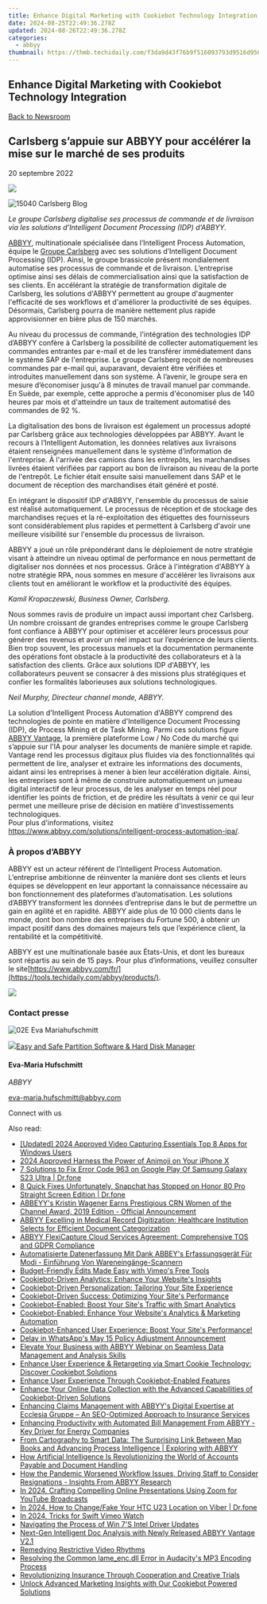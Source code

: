 ```yaml
---
title: Enhance Digital Marketing with Cookiebot Technology Integration
date: 2024-08-25T22:49:36.278Z
updated: 2024-08-26T22:49:36.278Z
categories:
  - abbyy
thumbnail: https://thmb.techidaily.com/f3da9d43f76b9f516093793d9516d9565ec88b7802cbf1d4cc94115fe3f93e52.png
---
```


## Enhance Digital Marketing with Cookiebot Technology Integration

[Back to Newsroom](https://tools.techidaily.com/abbyy/products/)

## Carlsberg s’appuie sur ABBYY pour accélérer la mise sur le marché de ses produits

20 septembre 2022

![](https://content.abbyy.com/-/media/project/abbyy/abbyy/branchtemplates/shutterstock_1272462163_1296-x-729.jpg?h=729&iar=0&w=1296)

![15040 Carlsberg Blog](https://static1.abbyy.com/abbyycommedia/35962/15040_carlsberg_blog.png) 

_Le groupe Carlsberg digitalise ses processus de commande et de livraison via les solutions d’Intelligent Document Processing (IDP) d’ABBYY._

[ABBYY](https://tools.techidaily.com/abbyy/products/), multinationale spécialisée dans l’Intelligent Process Automation, équipe le [Groupe Carlsberg](https://www.carlsberggroup.com/) avec ses solutions d’Intelligent Document Processing (IDP). Ainsi, le groupe brassicole présent mondialement automatise ses processus de commande et de livraison. L’entreprise optimise ainsi ses délais de commercialisation ainsi que la satisfaction de ses clients. En accélérant la stratégie de transformation digitale de Carlsberg, les solutions d'ABBYY permettent au groupe d'augmenter l'efficacité de ses workflows et d'améliorer la productivité de ses équipes. Désormais, Carlsberg pourra de manière nettement plus rapide approvisionner en bière plus de 150 marchés.

Au niveau du processus de commande, l'intégration des technologies IDP d’ABBYY confère à Carlsberg la possibilité de collecter automatiquement les commandes entrantes par e-mail et de les transférer immédiatement dans le système SAP de l'entreprise. Le groupe Carlsberg reçoit de nombreuses commandes par e-mail qui, auparavant, devaient être vérifiées et introduites manuellement dans son système. À l’avenir, le groupe sera en mesure d’économiser jusqu'à 8 minutes de travail manuel par commande. En Suède, par exemple, cette approche a permis d'économiser plus de 140 heures par mois et d'atteindre un taux de traitement automatisé des commandes de 92 %.

La digitalisation des bons de livraison est également un processus adopté par Carlsberg grâce aux technologies développées par ABBYY. Avant le recours à l’Intelligent Automation, les données relatives aux livraisons étaient renseignées manuellement dans le système d’information de l'entreprise. À l'arrivée des camions dans les entrepôts, les marchandises livrées étaient vérifiées par rapport au bon de livraison au niveau de la porte de l'entrepôt. Le fichier était ensuite saisi manuellement dans SAP et le document de réception des marchandises était généré et posté.

En intégrant le dispositif IDP d'ABBYY, l'ensemble du processus de saisie est réalisé automatiquement. Le processus de réception et de stockage des marchandises reçues et la ré-exploitation des étiquettes des fournisseurs sont considérablement plus rapides et permettent à Carlsberg d'avoir une meilleure visibilité sur l'ensemble du processus de livraison.

ABBYY a joué un rôle prépondérant dans le déploiement de notre stratégie visant à atteindre un niveau optimal de performance en nous permettant de digitaliser nos données et nos processus. Grâce à l'intégration d'ABBYY à notre stratégie RPA, nous sommes en mesure d'accélérer les livraisons aux clients tout en améliorant le workflow et la productivité des équipes.

_Kamil Kropaczewski, Business Owner, Carlsberg._

Nous sommes ravis de produire un impact aussi important chez Carlsberg. Un nombre croissant de grandes entreprises comme le groupe Carlsberg font confiance à ABBYY pour optimiser et accélérer leurs processus pour générer des revenus et avoir un réel impact sur l’expérience de leurs clients. Bien trop souvent, les processus manuels et la documentation permanente des opérations font obstacle à la productivité des collaborateurs et à la satisfaction des clients. Grâce aux solutions IDP d'ABBYY, les collaborateurs peuvent se consacrer à des missions plus stratégiques et confier les formalités laborieuses aux solutions technologiques.

_Neil Murphy, Directeur channel monde, ABBYY._

La solution d'Intelligent Process Automation d'ABBYY comprend des technologies de pointe en matière d'Intelligence Document Processing (IDP), de Process Mining et de Task Mining. Parmi ces solutions figure [ABBYY Vantage](https://tools.techidaily.com/abbyy/products/), la première plateforme Low / No Code du marché qui s’appuie sur l'IA pour analyser les documents de manière simple et rapide. Vantage rend les processus digitaux plus fluides via des fonctionnalités qui permettent de lire, analyser et extraire les informations des documents, aidant ainsi les entreprises à mener à bien leur accélération digitale. Ainsi, les entreprises sont à même de construire automatiquement un jumeau digital interactif de leur processus, de les analyser en temps réel pour identifier les points de friction, et de prédire les résultats à venir ce qui leur permet une meilleure prise de décision en matière d'investissements technologiques.   
Pour plus d'informations, visitez <https://www.abbyy.com/solutions/intelligent-process-automation-ipa/>.

### À propos d’ABBYY

ABBYY est un acteur référent de l’Intelligent Process Automation. L’entreprise ambitionne de réinventer la manière dont ses clients et leurs équipes se développent en leur apportant la connaissance nécessaire au bon fonctionnement des plateformes d’automatisation. Les solutions d’ABBYY transforment les données d’entreprise dans le but de permettre un gain en agilité et en rapidité. ABBYY aide plus de 10 000 clients dans le monde, dont bon nombre des entreprises du Fortune 500, à obtenir un impact positif dans des domaines majeurs tels que l’expérience client, la rentabilité et la compétitivité.

ABBYY est une multinationale basée aux États-Unis, et dont les bureaux sont répartis au sein de 15 pays. Pour plus d’informations, veuillez consulter le site[https://www.abbyy.com/fr/](https://tools.techidaily.com/abbyy/products/).

<!-- affiliate ads begin -->
<a href="https://estore.macxdvd.com/order/checkout.php?PRODS=4526659&QTY=1&AFFILIATE=108875&CART=1"><img src="https://www.macxdvd.com/affiliate/new-banner/vcp-500x500.jpg" border="0"></a>
<!-- affiliate ads end -->
### Contact presse

![02E Eva Mariahufschmitt](https://static4.abbyy.com/abbyycommedia/23663/02e-eva-mariahufschmitt.png)

<!-- affiliate ads begin -->
<a href="https://secure.2checkout.com/order/checkout.php?PRODS=22741618&QTY=1&AFFILIATE=108875&CART=1"><img src="https://www.diskpart.com/resource/images/index/dp-index-img-banner-people@2x.png" border="0">Easy and Safe Partition Software & Hard Disk Manager</a>
<!-- affiliate ads end -->
#### Eva-Maria Hufschmitt

_ABBYY_

[eva-maria.hufschmitt@abbyy.com](https://tools.techidaily.com/abbyy/products/) 

Connect with us

<ins class="adsbygoogle"
     style="display:block"
     data-ad-format="autorelaxed"
     data-ad-client="ca-pub-7571918770474297"
     data-ad-slot="1223367746"></ins>



<ins class="adsbygoogle"
     style="display:block"
     data-ad-client="ca-pub-7571918770474297"
     data-ad-slot="8358498916"
     data-ad-format="auto"
     data-full-width-responsive="true"></ins>

<span class="atpl-alsoreadstyle">Also read:</span>
<div><ul>
<li><a href="https://screen-video-capture.techidaily.com/updated-2024-approved-video-capturing-essentials-top-8-apps-for-windows-users/"><u>[Updated] 2024 Approved  Video Capturing Essentials  Top 8 Apps for Windows Users</u></a></li>
<li><a href="https://some-knowledge.techidaily.com/2024-approved-harness-the-power-of-animoji-on-your-iphone-x/"><u>2024 Approved  Harness the Power of Animoji on Your iPhone X</u></a></li>
<li><a href="https://howto.techidaily.com/7-solutions-to-fix-error-code-963-on-google-play-of-samsung-galaxy-s23-ultra-drfone-by-drfone-fix-android-problems-fix-android-problems/"><u>7 Solutions to Fix Error Code 963 on Google Play Of Samsung Galaxy S23 Ultra | Dr.fone</u></a></li>
<li><a href="https://howto.techidaily.com/8-quick-fixes-unfortunately-snapchat-has-stopped-on-honor-80-pro-straight-screen-edition-drfone-by-drfone-fix-android-problems-fix-android-problems/"><u>8 Quick Fixes Unfortunately, Snapchat has Stopped on Honor 80 Pro Straight Screen Edition | Dr.fone</u></a></li>
<li><a href="https://solve-helper.techidaily.com/abbeyys-kristin-wagener-earns-prestigious-crn-women-of-the-channel-award-2019-edition-official-announcement/"><u>ABBEYY's Kristin Wagener Earns Prestigious CRN Women of the Channel Award, 2019 Edition - Official Announcement</u></a></li>
<li><a href="https://solve-helper.techidaily.com/abbyy-excelling-in-medical-record-digitization-healthcare-institution-selects-for-efficient-document-categorization/"><u>ABBYY Excelling in Medical Record Digitization: Healthcare Institution Selects for Efficient Document Categorization</u></a></li>
<li><a href="https://solve-helper.techidaily.com/abbyy-flexicapture-cloud-services-agreement-comprehensive-tos-and-gdpr-compliance/"><u>ABBYY FlexiCapture Cloud Services Agreement: Comprehensive TOS and GDPR Compliance</u></a></li>
<li><a href="https://solve-helper.techidaily.com/automatisierte-datenerfassung-mit-dank-abbeys-erfassungsgerat-fur-modi-einfuhrung-von-wareneingange-scannern/"><u>Automatisierte Datenerfassung Mit Dank ABBEY's Erfassungsgerät Für Modi - Einführung Von Wareneingänge-Scannern</u></a></li>
<li><a href="https://vimeo-videos.techidaily.com/budget-friendly-edits-made-easy-with-vimeos-free-tools/"><u>Budget-Friendly Edits Made Easy with Vimeo's Free Tools</u></a></li>
<li><a href="https://solve-helper.techidaily.com/cookiebot-driven-analytics-enhance-your-websites-insights/"><u>Cookiebot-Driven Analytics: Enhance Your Website's Insights</u></a></li>
<li><a href="https://solve-helper.techidaily.com/cookiebot-driven-personalization-tailoring-your-site-experience/"><u>Cookiebot-Driven Personalization: Tailoring Your Site Experience</u></a></li>
<li><a href="https://solve-helper.techidaily.com/cookiebot-driven-success-optimizing-your-sites-performance/"><u>Cookiebot-Driven Success: Optimizing Your Site's Performance</u></a></li>
<li><a href="https://solve-helper.techidaily.com/cookiebot-enabled-boost-your-sites-traffic-with-smart-analytics/"><u>Cookiebot-Enabled: Boost Your Site's Traffic with Smart Analytics</u></a></li>
<li><a href="https://solve-helper.techidaily.com/cookiebot-enabled-enhance-your-websites-analytics-and-marketing-automation/"><u>Cookiebot-Enabled: Enhance Your Website's Analytics & Marketing Automation</u></a></li>
<li><a href="https://solve-helper.techidaily.com/cookiebot-enhanced-user-experience-boost-your-sites-performance/"><u>Cookiebot-Enhanced User Experience: Boost Your Site's Performance!</u></a></li>
<li><a href="https://facebook.techidaily.com/delay-in-whatsapps-may-15-policy-adjustment-announcement/"><u>Delay in WhatsApp's May 15 Policy Adjustment Announcement</u></a></li>
<li><a href="https://solve-helper.techidaily.com/elevate-your-business-with-abbyy-webinar-on-seamless-data-management-and-analysis-skills/"><u>Elevate Your Business with ABBYY Webinar on Seamless Data Management and Analysis Skills</u></a></li>
<li><a href="https://solve-helper.techidaily.com/enhance-user-experience-and-retargeting-via-smart-cookie-technology-discover-cookiebot-solutions/"><u>Enhance User Experience & Retargeting via Smart Cookie Technology: Discover Cookiebot Solutions</u></a></li>
<li><a href="https://solve-helper.techidaily.com/enhance-user-experience-through-cookiebot-enabled-features/"><u>Enhance User Experience Through Cookiebot-Enabled Features</u></a></li>
<li><a href="https://solve-helper.techidaily.com/enhance-your-online-data-collection-with-the-advanced-capabilities-of-cookiebot-driven-solutions/"><u>Enhance Your Online Data Collection with the Advanced Capabilities of Cookiebot-Driven Solutions</u></a></li>
<li><a href="https://solve-helper.techidaily.com/enhancing-claims-management-with-abbyys-digital-expertise-at-ecclesia-gruppe-an-seo-optimized-approach-to-insurance-services/"><u>Enhancing Claims Management with ABBYY's Digital Expertise at Ecclesia Gruppe – An SEO-Optimized Approach to Insurance Services</u></a></li>
<li><a href="https://solve-helper.techidaily.com/enhancing-productivity-with-automated-bill-management-from-abbyy-key-driver-for-energy-companies/"><u>Enhancing Productivity with Automated Bill Management From ABBYY - Key Driver for Energy Companies</u></a></li>
<li><a href="https://solve-helper.techidaily.com/from-cartography-to-smart-data-the-surprising-link-between-map-books-and-advancing-process-intelligence-exploring-with-abbyy/"><u>From Cartography to Smart Data: The Surprising Link Between Map Books and Advancing Process Intelligence | Exploring with ABBYY</u></a></li>
<li><a href="https://solve-helper.techidaily.com/how-artificial-intelligence-is-revolutionizing-the-world-of-accounts-payable-and-document-handling/"><u>How Artificial Intelligence Is Revolutionizing the World of Accounts Payable and Document Handling</u></a></li>
<li><a href="https://solve-helper.techidaily.com/how-the-pandemic-worsened-workflow-issues-driving-staff-to-consider-resignations-insights-from-abbyy-research/"><u>How the Pandemic Worsened Workflow Issues, Driving Staff to Consider Resignations - Insights From ABBYY Research</u></a></li>
<li><a href="https://extra-hints.techidaily.com/in-2024-crafting-compelling-online-presentations-using-zoom-for-youtube-broadcasts/"><u>In 2024, Crafting Compelling Online Presentations  Using Zoom for YouTube Broadcasts</u></a></li>
<li><a href="https://location-social.techidaily.com/in-2024-how-to-changefake-your-htc-u23-location-on-viber-drfone-by-drfone-virtual-android/"><u>In 2024, How to Change/Fake Your HTC U23 Location on Viber | Dr.fone</u></a></li>
<li><a href="https://vimeo-videos.techidaily.com/in-2024-tricks-for-swift-vimeo-watch/"><u>In 2024, Tricks for Swift Vimeo Watch</u></a></li>
<li><a href="https://network-issues.techidaily.com/navigating-the-process-of-win-7s-intel-driver-updates/"><u>Navigating the Process of Win 7'S Intel Driver Updates</u></a></li>
<li><a href="https://solve-helper.techidaily.com/next-gen-intelligent-doc-analysis-with-newly-released-abbyy-vantage-v21/"><u>Next-Gen Intelligent Doc Analysis with Newly Released ABBYY Vantage V2.1</u></a></li>
<li><a href="https://data-wizards.techidaily.com/remedying-restrictive-video-rhythms/"><u>Remedying Restrictive Video Rhythms</u></a></li>
<li><a href="https://technical-tips.techidaily.com/resolving-the-common-lameencdll-error-in-audacitys-mp3-encoding-process/"><u>Resolving the Common lame_enc.dll Error in Audacity's MP3 Encoding Process</u></a></li>
<li><a href="https://solve-helper.techidaily.com/revolutionizing-insurance-through-cooperation-and-creative-trials/"><u>Revolutionizing Insurance Through Cooperation and Creative Trials</u></a></li>
<li><a href="https://solve-helper.techidaily.com/unlock-advanced-marketing-insights-with-our-cookiebot-powered-solutions/"><u>Unlock Advanced Marketing Insights with Our Cookiebot Powered Solutions</u></a></li>
</ul></div>
